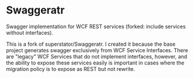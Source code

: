 # Swaggeratr
Swagger implementation for WCF REST services (forked: include services without interfaces).

This is a fork of superstator/Swaggeratr.  I created it because the base project generates swagger exclusively from WCF Service Interfaces.  There are "legacy" WCF Services that do not implement interfaces, however, and the ability to expose these services easily is important in cases where the migration policy is to expose as REST but not rewrite.
